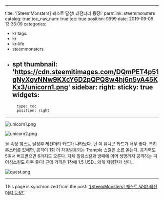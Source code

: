 
---
title: '[SteemMonsters] 퀘스트 달성! 레전더리 등장!'
permlink: steemmonsters
catalog: true
toc_nav_num: true
toc: true
position: 9999
date: 2019-09-09 13:36:09
categories:
- kr
tags:
- kr
- kr-life
- steemmonsters
- spt
thumbnail: 'https://cdn.steemitimages.com/DQmPET4p51gNyXgvNNw9KXcY6D2pQPQ8w4hj6n5yA45KKx3/unicorn1.png'
sidebar:
    right:
        sticky: true
widgets:
    -
        type: toc
        position: right
---


![unicorn1.png](https://cdn.steemitimages.com/DQmPET4p51gNyXgvNNw9KXcY6D2pQPQ8w4hj6n5yA45KKx3/unicorn1.png)

![unicorn2.png](https://cdn.steemitimages.com/DQmPMMeM6SxwEizNXt1sBFvBAcqg1dsfKD6J45kJyXriiqa/unicorn2.png)

물 속성 퀘스트 달성후 레전더리 카드가 나타났다.
난 이 유니콘 카드가 너무 좋다.
특히 몬스터를 없애면, 공격이 1회 더 자동발동되는 Trample 스킬은 소름 돋는다.
공격력도 5여서 버프받으면 6까지도 오른다.
자체 힐링스킬과 방패에 이어 생명까지 공격하는 피어싱스킬도 아주 좋다!
근데 가격은 1장에 1.5 USD..
왜케 저렴한가 싶다.. 

![quest.png](https://cdn.steemitimages.com/DQmcQCA9DhiiJp5TXkSJFy6SwXkw6WJt118W8hzktyD4ypz/quest.png)

- - -

This page is synchronized from the post: ['[SteemMonsters] 퀘스트 달성! 레전더리 등장!'](https://steemit.com/@coreabeforekorea/steemmonsters)
